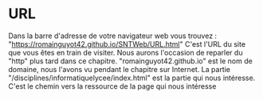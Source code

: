 
# URL

Dans la barre d'adresse de votre navigateur web vous trouvez :
"https://romainguyot42.github.io/SNTWeb/URL.html"
C'est l'URL du site que vous êtes en train de visiter.
Nous aurons l'occasion de reparler du "http" plus tard dans ce chapitre.
"romainguyot42.github.io" est le nom de domaine, nous l'avons vu pendant le chapitre sur Internet. 
La partie "/disciplines/informatiquelycee/index.html" est la partie qui nous intéresse.
C'est le chemin vers la ressource de la page qui nous intéresse


